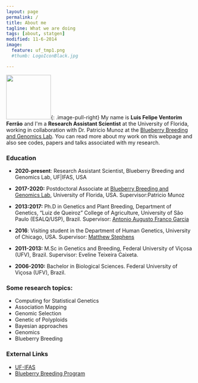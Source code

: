 ```yaml
---
layout: page
permalink: /
title: About me
tagline: What we are doing
tags: [about, statgen]
modified: 11-6-2014
image:
  feature: uf_tmp1.png
  #thumb: LogoIconBlack.jpg

---
```


<img src="{{ site.url }}/images/felipe.jpg" width="120">{: .image-pull-right}  My name is **Luis Felipe Ventorim Ferrão** and I'm a **Research Assistant Scientist** at the University of Florida, working in collaboration with Dr. Patricio Munoz at the [Blueberry Breeding and Genomics Lab](https://www.blueberrybreeding.com/). 
You can read more about my work on this webpage and also see codes, papers and talks associated with my research.

### Education

- **2020-present**:  Research Assistant Scientist, Blueberry Breeding and Genomics Lab, UF|IFAS, USA 

- **2017-2020:** Postdoctoral Associate at [Blueberry Breeding and Genomics Lab](https://www.blueberrybreeding.com/), University of Florida, USA. Supervisor:Patricio Munoz 

- **2013:2017:** Ph.D in Genetics and Plant Breeding, Department of Genetics, “Luiz de Queiroz” College of Agriculture, University of São Paulo (ESALQ/USP), Brazil. Supervisor: [Antonio Augusto Franco Garcia](http://augustogarcia.me/statgen-esalq/about/)

- **2016**: Visiting student in the Department of Human Genetics, University of Chicago, USA. Supervisor: [Matthew Stephens](https://stephenslab.uchicago.edu/index.html)

- **2011-2013:** M.Sc in Genetics and Breeding, Federal University of Viçosa (UFV), Brazil. Supervisor: Eveline Teixeira Caixeta.

- **2006-2010:** Bachelor in Biological Sciences. Federal University of Viçosa (UFV), Brazil.


### Some research topics:

- Computing for Statistical Genetics
- Association Mapping
- Genomic Selection
- Genetic of Polyploids
- Bayesian approaches
- Genomics
- Blueberry Breeding

### External Links
- [UF-IFAS](https://hos.ifas.ufl.edu/people/on-campus-faculty/)
- [Blueberry Breeding Program](https://www.blueberrybreeding.com/)
